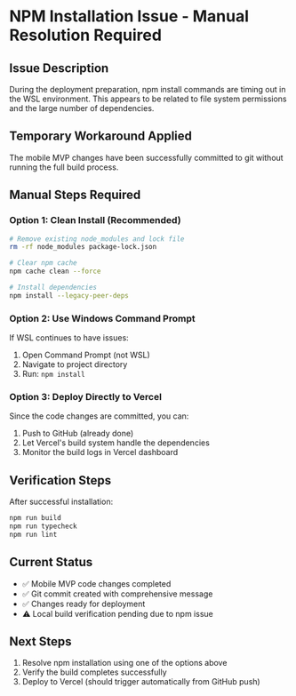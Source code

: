# NPM Installation Issue - Manual Resolution Required

## Issue Description
During the deployment preparation, npm install commands are timing out in the WSL environment. This appears to be related to file system permissions and the large number of dependencies.

## Temporary Workaround Applied
The mobile MVP changes have been successfully committed to git without running the full build process.

## Manual Steps Required

### Option 1: Clean Install (Recommended)
```bash
# Remove existing node_modules and lock file
rm -rf node_modules package-lock.json

# Clear npm cache
npm cache clean --force

# Install dependencies
npm install --legacy-peer-deps
```

### Option 2: Use Windows Command Prompt
If WSL continues to have issues:
1. Open Command Prompt (not WSL)
2. Navigate to project directory
3. Run: `npm install`

### Option 3: Deploy Directly to Vercel
Since the code changes are committed, you can:
1. Push to GitHub (already done)
2. Let Vercel's build system handle the dependencies
3. Monitor the build logs in Vercel dashboard

## Verification Steps
After successful installation:
```bash
npm run build
npm run typecheck
npm run lint
```

## Current Status
- ✅ Mobile MVP code changes completed
- ✅ Git commit created with comprehensive message
- ✅ Changes ready for deployment
- ⚠️ Local build verification pending due to npm issue

## Next Steps
1. Resolve npm installation using one of the options above
2. Verify the build completes successfully
3. Deploy to Vercel (should trigger automatically from GitHub push)